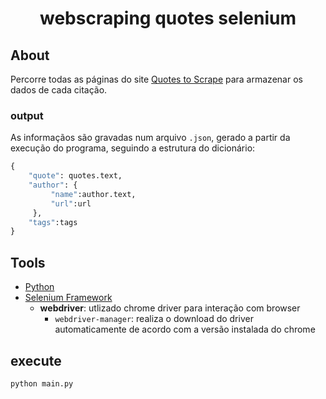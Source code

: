 <h1 align="center">
  webscraping quotes selenium
</h1>

## About

Percorre todas as páginas do site [Quotes to Scrape](http://quotes.toscrape.com/) para armazenar os dados de cada citação.
### output
As informaçãos são gravadas num arquivo `.json`, gerado a partir da execução do programa, seguindo a estrutura do dicionário: 
``` python
{
    "quote": quotes.text,
    "author": {
         "name":author.text,
         "url":url
     },
    "tags":tags
}

```

## Tools
- [Python](https://docs.python.org/3/)
- [Selenium Framework](https://www.selenium.dev/documentation/)
    - **webdriver**: utlizado chrome driver para interação com browser
        - `webdriver-manager`: realiza o download do driver automaticamente de acordo com a versão instalada do chrome
        
 ## execute
 ```
 python main.py
 ```
